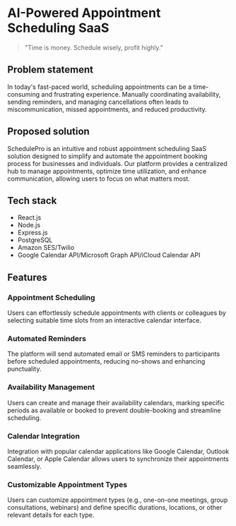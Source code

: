 # AI-Powered Appointment Scheduling SaaS

> "Time is money. Schedule wisely, profit highly."

## Problem statement


In today's fast-paced world, scheduling appointments can be a time-consuming and frustrating experience. Manually coordinating availability, sending reminders, and managing cancellations often leads to miscommunication, missed appointments, and reduced productivity.

## Proposed solution


SchedulePro is an intuitive and robust appointment scheduling SaaS solution designed to simplify and automate the appointment booking process for businesses and individuals. Our platform provides a centralized hub to manage appointments, optimize time utilization, and enhance communication, allowing users to focus on what matters most.

## Tech stack


 - React.js
 - Node.js
 - Express.js
 - PostgreSQL
 - Amazon SES/Twilio
 - Google Calendar API/Microsoft Graph API/iCloud Calendar API

## Features

### Appointment Scheduling


Users can effortlessly schedule appointments with clients or colleagues by selecting suitable time slots from an interactive calendar interface.

### Automated Reminders


The platform will send automated email or SMS reminders to participants before scheduled appointments, reducing no-shows and enhancing punctuality.

### Availability Management


Users can create and manage their availability calendars, marking specific periods as available or booked to prevent double-booking and streamline scheduling.

### Calendar Integration


Integration with popular calendar applications like Google Calendar, Outlook Calendar, or Apple Calendar allows users to synchronize their appointments seamlessly.

### Customizable Appointment Types


Users can customize appointment types (e.g., one-on-one meetings, group consultations, webinars) and define specific durations, locations, or other relevant details for each type.
